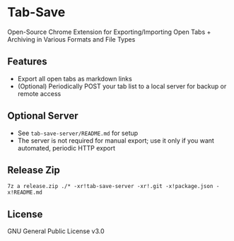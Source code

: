 # Tab-Save

Open-Source Chrome Extension for Exporting/Importing Open Tabs + Archiving in Various Formats and File Types

## Features
- Export all open tabs as markdown links
- (Optional) Periodically POST your tab list to a local server for backup or remote access

## Optional Server
- See `tab-save-server/README.md` for setup
- The server is not required for manual export; use it only if you want automated, periodic HTTP export

## Release Zip
```
7z a release.zip ./* -xr!tab-save-server -xr!.git -x!package.json -x!README.md
```

## License

GNU General Public License v3.0
